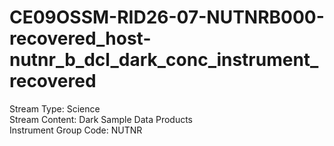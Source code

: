 # CE09OSSM-RID26-07-NUTNRB000-recovered_host-nutnr_b_dcl_dark_conc_instrument_recovered

Stream Type: Science<br>
Stream Content: Dark Sample Data Products<br>
Instrument Group Code: NUTNR<br>
